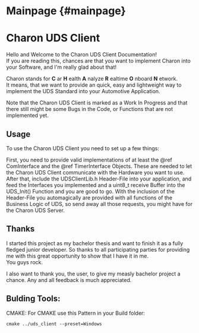 # Mainpage {#mainpage}

Charon UDS Client
==================

Hello and Welcome to the Charon UDS Client Documentation!  
If you are reading this, chances are that you want to implement Charon into your Software, and I'm really glad about that!

Charon stands for **C** ar **H** ealth **A** nalyze **R** ealtime **O** nboard **N** etwork.  
It means, that we want to provide an quick, easy and lightweight way to implement the UDS Standard into your Automotive Application.

Note that the Charon UDS Client is marked as a Work In Progress and that there still might be some Bugs in the Code, or Functions that are not implemented yet.

## Usage

To use the Charon UDS Client you need to set up a few things:

First, you need to provide valid implementations of at least the @ref ComInterface and the @ref TimerInterface Objects.
These are needed to let the Charon UDS Client communicate with the Hardware you want to use.
After that, include the UDSClientLib.h Header-File into your application, and feed the Interfaces you implemented and a uint8_t receive Buffer into the UDS_Init() Function and you are good to go.
With the inclusion of the Header-File you automagically are provided with all functions of the Business Logic of UDS, so send away all those requests, you might have for the Charon UDS Server.

## Thanks

I started this project as my bachelor thesis and want to finish it as a fully fledged junior developer.
So thanks to all participating parties for providing me with this great opportunity to show that I have it in me.  
You guys rock.

I also want to thank you, the user, to give my measly bachelor project a chance. Any and all feedback is much appreciated.


## Bulding Tools:

CMAKE:
For CMAKE use this Pattern in your Build folder:
```
cmake ../uds_client --preset=Windows

```
